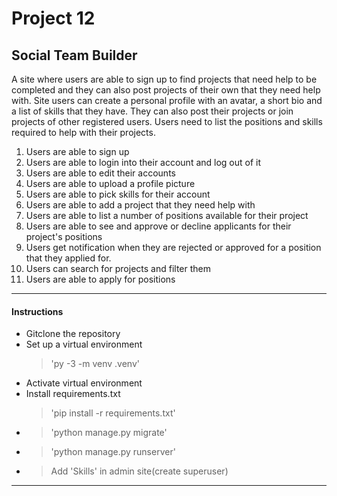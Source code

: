 # Project 12
## Social Team Builder

A site where users are able to sign up to find projects that need help to be completed and they can also post projects of their own that they need help with. Site users can create a personal profile with an avatar, a short bio and a list of skills that they have. They can also post their projects or join projects of other registered users. Users need to list the positions and skills required to help with their projects. 


1. Users are able to sign up 
2. Users are able to login into their account and log out of it
3. Users are able to edit their accounts
4. Users are able to upload a profile picture
5. Users are able to pick skills for their account
6. Users are able to add a project that they need help with
7. Users are able to list a number of positions available for their project 
8. Users are able to see and approve or decline applicants for their project's positions
9. Users get notification when they are rejected or approved for a position that they applied for.
10. Users can search for projects and filter them
11. Users are able to apply for positions 


---


#### Instructions

* Gitclone the repository
* Set up a virtual environment
  > 'py -3 -m venv .venv'
* Activate virtual environment
* Install requirements.txt
  > 'pip install -r requirements.txt'
* > 'python manage.py migrate'
* > 'python manage.py runserver'
* > Add 'Skills' in admin site(create superuser)

---